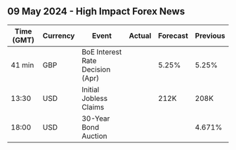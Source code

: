 ## 09 May 2024 - High Impact Forex News

| Time (GMT) | Currency | Event | Actual | Forecast | Previous |
|------|----------|-------|--------|----------|----------|
| 41 min | GBP | BoE Interest Rate Decision (Apr) |  | 5.25% | 5.25% |
| 13:30 | USD | Initial Jobless Claims |  | 212K | 208K |
| 18:00 | USD | 30-Year Bond Auction |  |  | 4.671% |
